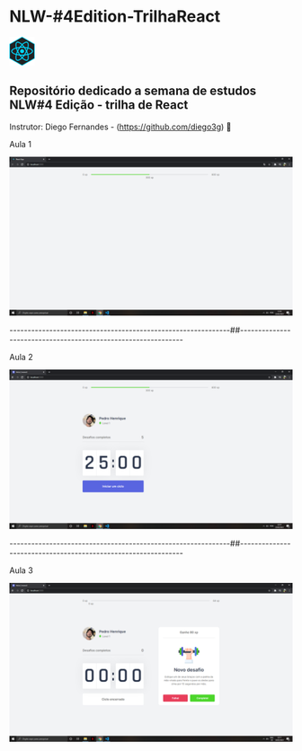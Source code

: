 # NLW-#4Edition-TrilhaReact  
<img src= "nlw-edicao-04/images/react-icon.jpg" width="45">

## Repositório dedicado a semana de estudos NLW#4 Edição - trilha de React 

Instrutor: Diego Fernandes - (https://github.com/diego3g) 🚀 

Aula 1 

<img src= "nlw-edicao-04/images/primeira-aula.png" width= "800">

-------------------------------------------------------------##--------------------------------------------------------------

Aula 2

<img src= "nlw-edicao-04/images/segunda-aula.png" width= "800">

-------------------------------------------------------------##--------------------------------------------------------------

Aula 3

<img src= "nlw-edicao-04/images/terceira-aula.png" width= "800">
